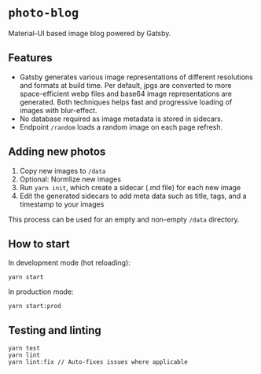# `photo-blog`

Material-UI based image blog powered by Gatsby.

## Features
- Gatsby generates various image representations of different resolutions and formats at build time. Per default, jpgs are converted to more space-efficient webp files and base64 image representations are generated. Both techniques helps fast and progressive loading of images with blur-effect.
- No database required as image metadata is stored in sidecars.
- Endpoint `/random` loads a random image on each page refresh.

## Adding new photos

1. Copy new images to `/data`
2. Optional: Normlize new images
3. Run `yarn init`, which create a sidecar (.md file) for each new image
4. Edit the generated sidecars to add meta data such as title, tags, and a timestamp to your images

This process can be used for an empty and non-empty `/data` directory.

## How to start

In development mode (hot reloading):

```
yarn start
```

In production mode:

```
yarn start:prod
```

## Testing and linting

```
yarn test
yarn lint
yarn lint:fix // Auto-fixes issues where applicable
```